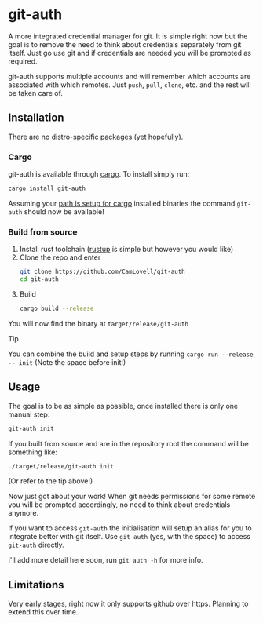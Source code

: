 # git-auth
A more integrated credential manager for git. It is simple right now but the goal is to remove the need
to think about credentials separately from git itself. Just go use git and if credentials are needed you
will be prompted as required.

git-auth supports multiple accounts and will remember which accounts are associated with which remotes. 
Just `push`, `pull`, `clone`, etc. and the rest will be taken care of.

## Installation
There are no distro-specific packages (yet hopefully).

### Cargo
git-auth is available through [cargo](https://crates.io/crates/git-auth). To install simply run:
```bash
cargo install git-auth
```

Assuming your [path is setup for cargo](https://doc.rust-lang.org/book/ch14-04-installing-binaries.html) installed binaries the command `git-auth` should now be available!

### Build from source
1. Install rust toolchain ([rustup](https://rustup.rs/) is simple but however you would like)
1. Clone the repo and enter
    ```bash
    git clone https://github.com/CamLovell/git-auth
    cd git-auth
    ```
3. Build 
    ```bash
    cargo build --release
    ```

You will now find the binary at `target/release/git-auth`

> [!TIP]
> You can combine the build and setup steps by running `cargo run --release -- init`
> (Note the space before init!)

## Usage
The goal is to be as simple as possible, once installed there is only one manual step:
```bash
git-auth init
```

If you built from source and are in the repository root the command will be something like:
```bash
./target/release/git-auth init
```
(Or refer to the tip above!)

Now just got about your work! When git needs permissions for some remote you will be prompted accordingly,
no need to think about credentials anymore.

If you want to access `git-auth` the initialisation will setup an alias for you to integrate better with git
itself. Use `git auth` (yes, with the space) to access `git-auth` directly.

I'll add more detail here soon, run `git auth -h` for more info.


## Limitations
Very early stages, right now it only supports github over https. Planning to extend this over time.




